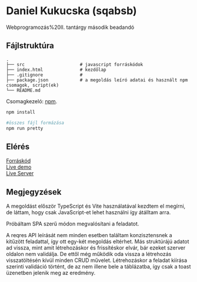 # Daniel Kukucska (sqabsb)

Webprogramozás%20II. tantárgy második beadandó

## Fájlstruktúra
    .
    ├── src                     # javascript forráskódok
    ├── index.html              # kezdőlap
    ├── .gitignore              #
    ├── package.json            # a megoldás leíró adatai és használt npm csomagok, script(ek)
    └── README.md
Csomagkezeló: [npm](https://www.npmjs.com).

```bash
npm install
```
```bash
#összes fájl formázása
npm run pretty
```
## Elérés
[Forráskód](https://github.com/danielkukucska/webprog1beadando2_js)
\
[Live demo](https://danielkukucska.github.io/webprog1beadando2_js/)
\
[Live Server](https://marketplace.visualstudio.com/items?itemName=ritwickdey.LiveServer)

## Megjegyzések
A megoldást először TypeScript és Vite használatával kezdtem el megírni, de láttam, hogy csak JavaScript-et lehet használni így átálltam arra.

Próbáltam SPA szerű módon megvalósítani a feladatot.

A reqres API leírását nem minden esetben találtam konzisztensnek a kitűzött feladattal, így ott egy-két megoldás eltérhet. Más struktúrájú adatot ad vissza, mint amit létrehozáskor és frissítéskor elvár, bár ezeket szerver oldalon nem validálja. De ettől még működik oda vissza a létrehozás visszatöltésén kívül minden CRUD művelet. Létrehozáskor a feladat kiírása szerinti validáció történt, de az nem illene bele a táblázatba, így csak a toast üzenetben jelenik meg az eredmény.